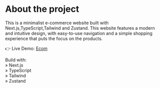 # About the project

This is a minimalist e-commerce website built with Next.js,TypeScript,Tailwind and Zustand. This website features a modern and intuitive design, with easy-to-use navigation and a simple shopping experience that puts the focus on the products.

👉 Live Demo: [Ecom](https://ecom-nextjs-flame.vercel.app) 

Build with:\
» Next.js    
» TypeScript  
» Tailwind  
» Zustand  




